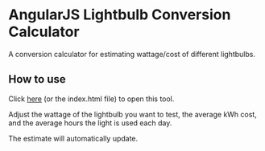 # AngularJS Lightbulb Conversion Calculator

A conversion calculator for estimating wattage/cost of different lightbulbs.

## How to use

Click [here](https://brentmercer.github.io/light_calulator_angularjs/) (or the index.html file) to open this tool.

Adjust the wattage of the lightbulb you want to test, the average kWh cost, and the average hours the light is used each day.

The estimate will automatically update.
